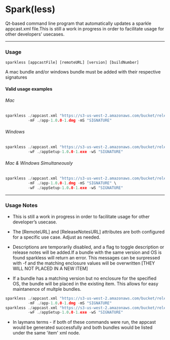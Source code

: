 # Spark(less)
Qt-based command line program that automatically updates a sparkle appcast.xml file.This is still a work in progress in order to facilitate usage for other developers' usecases.

----

### Usage

`sparkless [appcastFile] [remoteURL] [version] [buildNumber]`

A mac bundle and/or windows bundle must be added with their respective signatures

#### Valid usage examples

###### Mac

```c++
sparkless ./appcast.xml "https://s3-us-west-2.amazonaws.com/bucket/releases" "1.0.0" 1 \
          -mF ./app-1.0.0-1.dmg -mS "SIGNATURE"
```

###### Windows

```c++
sparkless ./appcast.xml "https://s3-us-west-2.amazonaws.com/bucket/releases" "1.0.0" 1 \
          -wF ./appSetup-1.0.0-1.exe -wS "SIGNATURE"
```

###### Mac & Windows Simultaneously

```c++
sparkless ./appcast.xml "https://s3-us-west-2.amazonaws.com/bucket/releases" "1.0.0" 1 \
          -mF ./app-1.0.0-1.dmg -mS "SIGNATURE" \
          -wF ./appSetup-1.0.0-1.exe -wS "SIGNATURE"
```

----

### Usage Notes

* This is still a work in progress in order to facilitate usage for other developer’s usecase.
* The [RemoteURL] and [ReleaseNotesURL] attributes are both configured for a specific use case. Adjust as needed.
* Descriptions are temporarily disabled, and a flag to toggle description or release notes will be added.If a bundle with the same version and OS is found sparkless will return an error.
This messages can be surpressed with -f and the matching enclosure values will be overwritten [THEY WILL NOT PLACED IN A NEW ITEM]

* If a bundle has a matching version but no enclosure for the specified OS, the bundle will be placed in the existing item. This allows for easy maintanence of multple bundles.

```c++
sparkless ./appcast.xml "https://s3-us-west-2.amazonaws.com/bucket/releases" "1.0.0" 1 \
          -mF ./app-1.0.0-1.dmg -mS "SIGNATURE"
sparkless ./appcast.xml "https://s3-us-west-2.amazonaws.com/bucket/releases" "1.0.0" 1 \
          -wF ./appSetup-1.0.0-1.exe -wS "SIGNATURE"
```
           
* In laymans terms - if both of these commands were run, the appcast would be generated successfully and both bundles would be listed under the same 'item' xml node.
